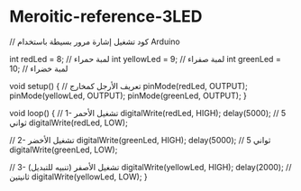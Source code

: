 # Meroitic-reference-3LED
// كود تشغيل إشارة مرور بسيطة باستخدام Arduino

int redLed = 8;     // لمبة حمراء
int yellowLed = 9;  // لمبة صفراء
int greenLed = 10;  // لمبة خضراء

void setup() {
  // تعريف الأرجل كمخارج
  pinMode(redLed, OUTPUT);
  pinMode(yellowLed, OUTPUT);
  pinMode(greenLed, OUTPUT);
}

void loop() {
  // 1- تشغيل الأحمر
  digitalWrite(redLed, HIGH);
  delay(5000); // 5 ثواني
  digitalWrite(redLed, LOW);

  // 2- تشغيل الأخضر
  digitalWrite(greenLed, HIGH);
  delay(5000); // 5 ثواني
  digitalWrite(greenLed, LOW);

  // 3- تشغيل الأصفر (تنبيه للتبديل)
  digitalWrite(yellowLed, HIGH);
  delay(2000); // ثانيتين
  digitalWrite(yellowLed, LOW);
}
